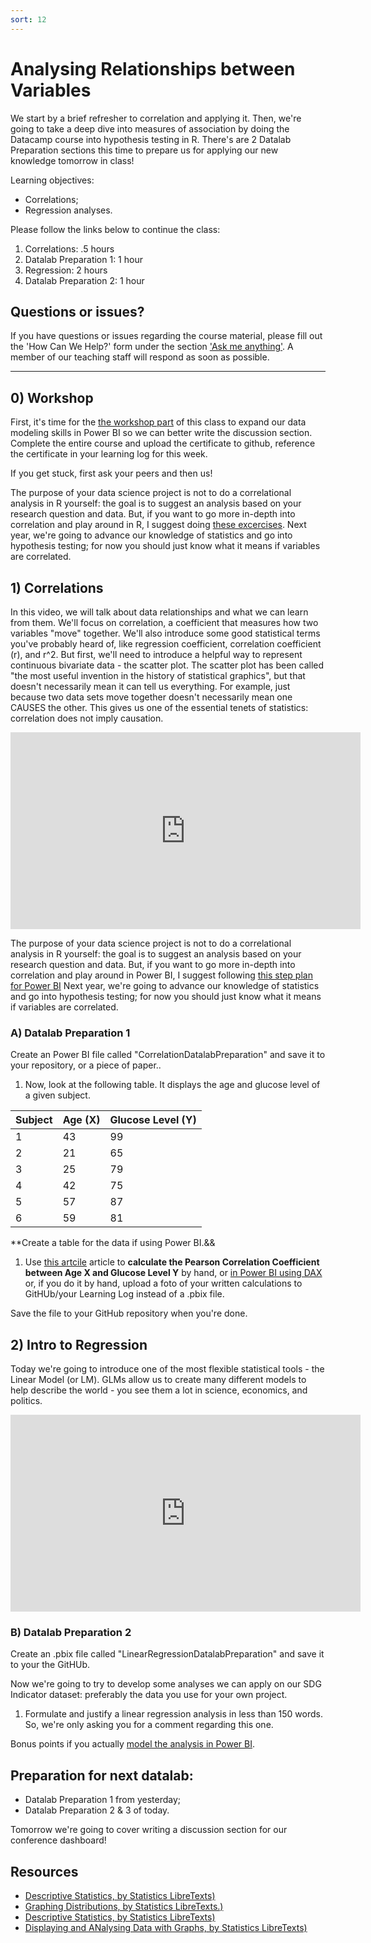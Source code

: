 ```yaml
---
sort: 12
---
```


# Analysing Relationships between Variables

We start by a brief refresher to correlation and applying it. Then, we're going to take a deep dive into measures of association by doing the Datacamp course into hypothesis testing in R. There's are 2 Datalab Preparation sections this time to prepare us for applying our new knowledge tomorrow in class!

Learning objectives:
- Correlations;
- Regression analyses.



Please follow the links below to continue the class:
1. Correlations: .5 hours
2. Datalab Preparation 1: 1 hour
3. Regression: 2 hours
2. Datalab Preparation 2: 1 hour


## Questions or issues?

If you have questions or issues regarding the course material, please fill out the 'How Can We Help?' form under the section ['Ask me anything'](https://adsai.buas.nl/Contact%20Us/). A member of our teaching staff will respond as soon as possible.

***


## 0) Workshop
First, it's time for the [the workshop part](https://app.datacamp.com/learn/courses/intermediate-data-modeling-in-power-bi) of this class to expand our data modeling skills in Power BI so we can better write the discussion section. Complete the entire course and upload the certificate to github, reference the certificate in your learning log for this week.

If you get stuck, first ask your peers and then us!

The purpose of your data science project is not to do a correlational analysis in R yourself: the goal is to suggest an analysis based on your research question and data. But, if you want to go more in-depth into correlation and play around in R, I suggest doing [these excercises](https://www.r-bloggers.com/2017/04/correlation-and-correlogram-exercises/). Next year, we're going to advance our knowledge of statistics and go into hypothesis testing; for now you should just know what it means if variables are correlated.

## 1) Correlations
In this video, we will talk about data relationships and what we can learn from them. We'll focus on correlation, a coefficient that measures how two variables "move" together. We'll also introduce some good statistical terms you've probably heard of, like regression coefficient, correlation coefficient (r), and r^2. But first, we'll need to introduce a helpful way to represent continuous bivariate data - the scatter plot. The scatter plot has been called "the most useful invention in the history of statistical graphics", but that doesn't necessarily mean it can tell us everything. For example, just because two data sets move together doesn't necessarily mean one CAUSES the other. This gives us one of the essential tenets of statistics: correlation does not imply causation.
<iframe width="560" height="315" src="https://www.youtube.com/embed/GtV-VYdNt_g" title="YouTube video player" frameborder="0" allow="accelerometer; autoplay; clipboard-write; encrypted-media; gyroscope; picture-in-picture" allowfullscreen></iframe>

The purpose of your data science project is not to do a correlational analysis in R yourself: the goal is to suggest an analysis based on your research question and data. But, if you want to go more in-depth into correlation and play around in Power BI, I suggest following [this step plan for Power BI](https://www.mssqltips.com/sqlservertip/5197/correlation-analysis-using-correlation-plot-in-power-bi-desktop/.) Next year, we're going to advance our knowledge of statistics and go into hypothesis testing; for now you should just know what it means if variables are correlated.


### A) Datalab Preparation 1
 Create an Power BI file called "CorrelationDatalabPreparation" and save it to your repository, or a piece of paper..

 1. Now, look at the following table. It displays the age and glucose level of a given subject.

| Subject | Age (X) | Glucose Level (Y) |
| ------- | -------- | ------------------- |
| 1 | 43 | 99 |
| 2 | 21 | 65 |
| 3 | 25 | 79 |
| 4 | 42 | 75 |
| 5 | 57 | 87 |
| 6 | 59 | 81 |

**Create a table for the data if using Power BI.&&

 1. Use [this artcile](https://www.statology.org/correlation-coefficient-by-hand/) article to **calculate the Pearson Correlation Coefficient between Age X and Glucose Level Y** by hand, or [in Power BI using DAX](https://www.youtube.com/watch?v=xtRXakHARZg&ab_channel=Curbal) or, if you do it by hand, upload a foto of your written calculations to GitHUb/your Learning Log instead of a .pbix file.

Save the file to your GitHub repository when you're done.

## 2) Intro to Regression
Today we're going to introduce one of the most flexible statistical tools - the Linear Model (or LM). GLMs allow us to create many different models to help describe the world - you see them a lot in science, economics, and politics. 
<iframe width="560" height="315" src="https://www.youtube.com/embed/WWqE7YHR4Jc" title="YouTube video player" frameborder="0" allow="accelerometer; autoplay; clipboard-write; encrypted-media; gyroscope; picture-in-picture" allowfullscreen></iframe>


### B) Datalab Preparation 2
 Create an .pbix file called "LinearRegressionDatalabPreparation" and save it to your the GitHUb.

Now we're going to try to develop some analyses we can apply on our SDG Indicator dataset: preferably the data you use for your own project.
1. Formulate and justify a linear regression analysis in less than 150 words. So, we're only asking you for a comment regarding this one.

Bonus points if you actually [model the analysis in Power BI](https://iterationinsights.com/article/linear-regression-in-power-bi/).



## Preparation for next datalab:
- Datalab Preparation 1 from yesterday;
- Datalab Preparation 2 & 3 of today.

Tomorrow we're going to cover writing a discussion section for our conference dashboard!


## Resources
- [Descriptive Statistics, by Statistics LibreTexts)](https://statics.teams.cdn.office.net/evergreen-assets/safelinks/1/atp-safelinks.html?url=https%3A%2F%2Fstats.libretexts.org%2FBookshelves%2FIntroductory_Statistics%2FBook%253A_Introductory_Statistics_(OpenStax)%2F02%253A_Descriptive_Statistics)
- [Graphing Distributions, by Statistics LibreTexts.)](https://statics.teams.cdn.office.net/evergreen-assets/safelinks/1/atp-safelinks.html?url=https%3A%2F%2Fstats.libretexts.org%2FBookshelves%2FIntroductory_Statistics%2FBook%253A_Introductory_Statistics_(Lane)%2F02%253A_Graphing_Distributions)
-  [Descriptive Statistics, by Statistics LibreTexts)](https://statics.teams.cdn.office.net/evergreen-assets/safelinks/1/atp-safelinks.html?url=https%3A%2F%2Fstats.libretexts.org%2FBookshelves%2FIntroductory_Statistics%2FBook%253A_Introductory_Statistics_(Shafer_and_Zhang)%2F02%253A_Descriptive_Statistics)
 - [Displaying and ANalysing Data with Graphs, by Statistics LibreTexts)](https://statics.teams.cdn.office.net/evergreen-assets/safelinks/1/atp-safelinks.html?url=https%3A%2F%2Fstats.libretexts.org%2FBookshelves%2FIntroductory_Statistics%2FBook%253A_Inferential_Statistics_and_Probability_-_A_Holistic_Approach_(Geraghty)%2F02%253A_Displaying_and_Analyzing_Data_with_Graphs)
